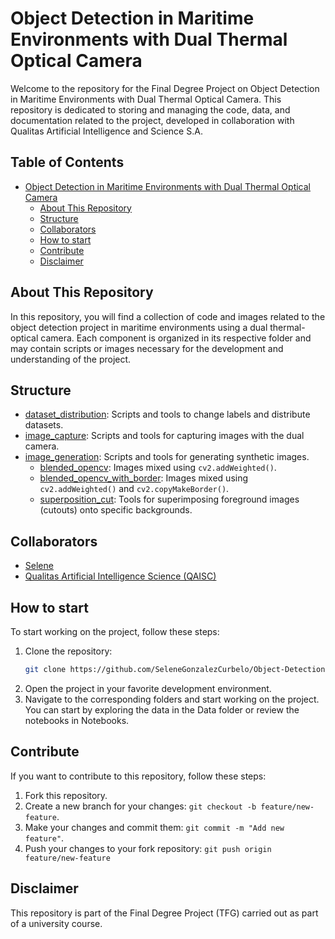 # Object Detection in Maritime Environments with Dual Thermal Optical Camera

Welcome to the repository for the Final Degree Project on Object Detection in Maritime Environments with Dual Thermal Optical Camera. This repository is dedicated to storing and managing the code, data, and documentation related to the project, developed in collaboration with Qualitas Artificial Intelligence and Science S.A.

## Table of Contents

- [Object Detection in Maritime Environments with Dual Thermal Optical Camera](#object-detection-in-maritime-environments-with-dual-thermal-optical-camera)
    - [About This Repository](#about-this-repository)
    - [Structure](#structure)
    - [Collaborators](#collaborators)
    - [How to start](#how-to-start)
    - [Contribute](#contribute)
    - [Disclaimer](#disclaimer)

## About This Repository

In this repository, you will find a collection of code and images related to the object detection project in maritime environments using a dual thermal-optical camera. Each component is organized in its respective folder and may contain scripts or images necessary for the development and understanding of the project.

## Structure

- [dataset_distribution](https://github.com/SeleneGonzalezCurbelo/Object-Detection-in-Maritime-Environments-with-Dual-Thermal-Optical-Camera/tree/main/dataset_distribution): Scripts and tools to change labels and distribute datasets.
- [image_capture](https://github.com/SeleneGonzalezCurbelo/Object-Detection-in-Maritime-Environments-with-Dual-Thermal-Optical-Camera/tree/main/image_capture): Scripts and tools for capturing images with the dual camera.
- [image_generation](https://github.com/SeleneGonzalezCurbelo/Object-Detection-in-Maritime-Environments-with-Dual-Thermal-Optical-Camera/tree/main/image_generation): Scripts and tools for generating synthetic images.
  - [blended_opencv](https://github.com/SeleneGonzalezCurbelo/Object-Detection-in-Maritime-Environments-with-Dual-Thermal-Optical-Camera/tree/main/image_generation/blended_opencv): Images mixed using `cv2.addWeighted()`.
  - [blended_opencv_with_border](https://github.com/SeleneGonzalezCurbelo/Object-Detection-in-Maritime-Environments-with-Dual-Thermal-Optical-Camera/tree/main/image_generation/blended_opencv_with_border): Images mixed using `cv2.addWeighted()` and `cv2.copyMakeBorder()`.
  - [superposition_cut](https://github.com/SeleneGonzalezCurbelo/Object-Detection-in-Maritime-Environments-with-Dual-Thermal-Optical-Camera/tree/main/image_generation/superposition_cut): Tools for superimposing foreground images (cutouts) onto specific backgrounds.

## Collaborators

- [Selene](https://github.com/SeleneGonzalezCurbelo)
- [Qualitas Artificial Intelligence Science (QAISC)](https://qaisc.com/)

## How to start
To start working on the project, follow these steps:

1. Clone the repository:
    ```bash
   git clone https://github.com/SeleneGonzalezCurbelo/Object-Detection-in-Maritime-Environments-with-Dual-Thermal-Optical-Camera.git
   ```
2. Open the project in your favorite development environment.
3. Navigate to the corresponding folders and start working on the project. You can start by exploring the data in the Data folder or review the notebooks in Notebooks.

## Contribute
If you want to contribute to this repository, follow these steps:

1. Fork this repository.
2. Create a new branch for your changes: `git checkout -b feature/new-feature`.
3. Make your changes and commit them: `git commit -m "Add new feature"`.
4. Push your changes to your fork repository: `git push origin feature/new-feature`

## Disclaimer

This repository is part of the Final Degree Project (TFG) carried out as part of a university course.
